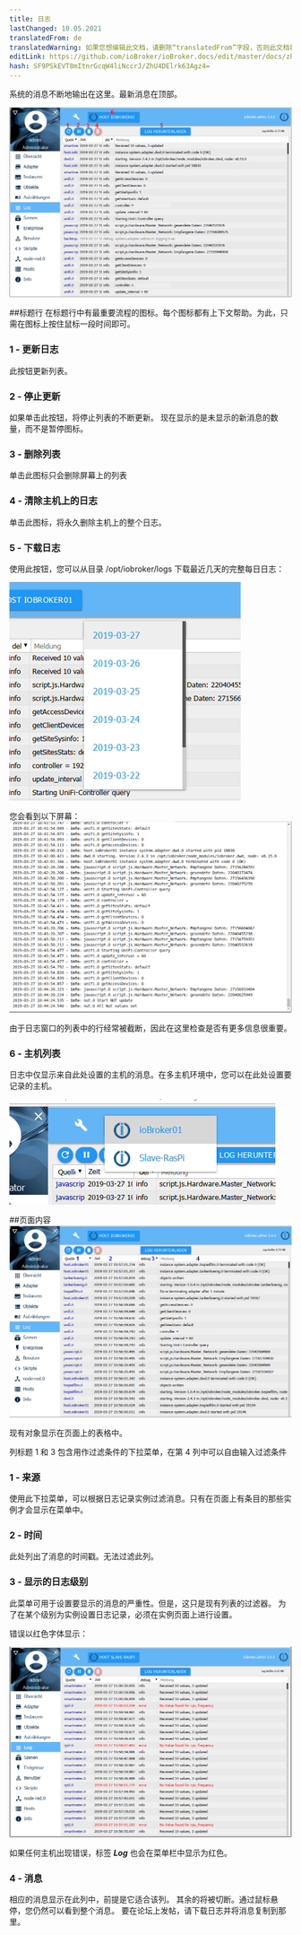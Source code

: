 ```yaml
---
title: 日志
lastChanged: 10.05.2021
translatedFrom: de
translatedWarning: 如果您想编辑此文档，请删除“translatedFrom”字段，否则此文档将再次自动翻译
editLink: https://github.com/ioBroker/ioBroker.docs/edit/master/docs/zh-cn/admin/log.md
hash: SF9PSkEVT8mItnrGcqW4liNccrJ/ZhU4DElrk63Agz4=
---
```

系统的消息不断地输出在这里。最新消息在顶部。

![日志页面](../../de/admin/media/ADMIN_Log_numbers.png)

##标题行
在标题行中有最重要流程的图标。每个图标都有上下文帮助。为此，只需在图标上按住鼠标一段时间即可。

### 1 - 更新日志
此按钮更新列表。

### 2 - 停止更新
如果单击此按钮，将停止列表的不断更新。
现在显示的是未显示的新消息的数量，而不是暂停图标。

### 3 - 删除列表
单击此图标只会删除屏幕上的列表

### 4 - 清除主机上的日志
单击此图标，将永久删除主机上的整个日志。

### 5 - 下载日志
使用此按钮，您可以从目录 /opt/iobroker/logs 下载最近几天的完整每日日志：

![日志下载](../../de/admin/media/ADMIN_Log_download.png)

您会看到以下屏幕：![完整的日志](../../de/admin/media/ADMIN_Log_download02.png)

由于日志窗口的列表中的行经常被截断，因此在这里检查是否有更多信息很重要。

### 6 - 主机列表
日志中仅显示来自此处设置的主机的消息。在多主机环境中，您可以在此处设置要记录的主机。

![东道主](../../de/admin/media/ADMIN_Log_hosts.png)

##页面内容
![东道主](../../de/admin/media/ADMIN_Log_numbers02.png)

现有对象显示在页面上的表格中。

列标题 1 和 3 包含用作过滤条件的下拉菜单，在第 4 列中可以自由输入过滤条件

### 1 - 来源
使用此下拉菜单，可以根据日志记录实例过滤消息。只有在页面上有条目的那些实例才会显示在菜单中。

### 2 - 时间
此处列出了消息的时间戳。无法过滤此列。

### 3 - 显示的日志级别
此菜单可用于设置要显示的消息的严重性。但是，这只是现有列表的过滤器。
为了在某个级别为实例设置日志记录，必须在实例页面上进行设置。

错误以红色字体显示：

![错误](../../de/admin/media/ADMIN_Log02_error.png)

如果任何主机出现错误，标签 ***Log*** 也会在菜单栏中显示为红色。

### 4 - 消息
相应的消息显示在此列中，前提是它适合该列。
其余的将被切断。通过鼠标悬停，您仍然可以看到整个消息。
要在论坛上发帖，请下载日志并将消息复制到那里。